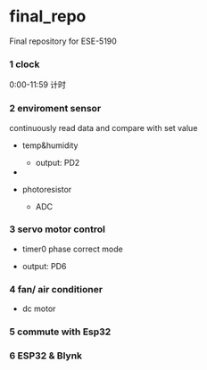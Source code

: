 # final_repo
 Final repository for ESE-5190

### 1 clock

0:00-11:59 计时

### 2 enviroment sensor

continuously read data and compare with set value

- temp&humidity
  
  - output: PD2
- 
- photoresistor
  
  - ADC

### 3 servo motor control

- timer0 phase correct mode
  
- output: PD6
  
### 4 fan/ air conditioner

- dc motor
  
### 5 commute with Esp32

### 6 ESP32 & Blynk
